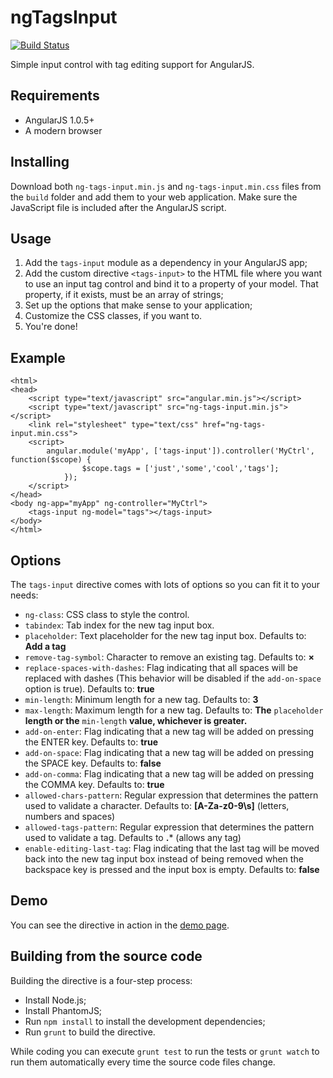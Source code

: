 ngTagsInput
===========
[![Build Status](https://travis-ci.org/mbenford/ngTagsInput.png?branch=master)](https://travis-ci.org/mbenford/ngTagsInput)

Simple input control with tag editing support for AngularJS.

## Requirements

 - AngularJS 1.0.5+
 - A modern browser

## Installing

Download both `ng-tags-input.min.js` and `ng-tags-input.min.css` files from the `build` folder and add them to your web application. Make sure the JavaScript file is included after the AngularJS script.

## Usage

 1. Add the `tags-input` module as a dependency in your AngularJS app;
 2. Add the custom directive `<tags-input>` to the HTML file where you want to use an input tag control and bind it to a property of your model. That property, if it exists, must be an array of strings;
 3. Set up the options that make sense to your application;
 4. Customize the CSS classes, if you want to.
 3. You're done!

## Example
    <html>
    <head>
        <script type="text/javascript" src="angular.min.js"></script>
        <script type="text/javascript" src="ng-tags-input.min.js"></script>
        <link rel="stylesheet" type="text/css" href="ng-tags-input.min.css">               
        <script>
            angular.module('myApp', ['tags-input']).controller('MyCtrl', function($scope) {
                    $scope.tags = ['just','some','cool','tags'];
                });
        </script>
    </head>
    <body ng-app="myApp" ng-controller="MyCtrl">
        <tags-input ng-model="tags"></tags-input>
    </body>
    </html>    

## Options

The `tags-input` directive comes with lots of options so you can fit it to your needs:

- `ng-class`: CSS class to style the control.
- `tabindex`: Tab index for the new tag input box.
- `placeholder`: Text placeholder for the new tag input box. Defaults to: **Add a tag**
- `remove-tag-symbol`: Character to remove an existing tag. Defaults to: **&times;**
- `replace-spaces-with-dashes`: Flag indicating that all spaces will be replaced with dashes (This behavior will be disabled if the `add-on-space` option is true). Defaults to: **true**
- `min-length`: Minimum length for a new tag. Defaults to: **3**
- `max-length`: Maximum length for a new tag. Defaults to: **The** `placeholder` **length or the** `min-length` **value, whichever is greater.**
- `add-on-enter`: Flag indicating that a new tag will be added on pressing the ENTER key. Defaults to: **true**
- `add-on-space`: Flag indicating that a new tag will be added on pressing the SPACE key. Defaults to: **false**
- `add-on-comma`: Flag indicating that a new tag will be added on pressing the COMMA key. Defaults to: **true**
- `allowed-chars-pattern`: Regular expression that determines the pattern used to validate a character. Defaults to: **[A-Za-z0-9\s]** (letters, numbers and spaces)
- `allowed-tags-pattern`: Regular expression that determines the pattern used to validate a tag. Defaults to **.*** (allows any tag)
- `enable-editing-last-tag`: Flag indicating that the last tag will be moved back into the new tag input box instead of being removed when the backspace key is pressed and the input box is empty. Defaults to: **false**

## Demo

You can see the directive in action in the [demo page](http://rawgithub.com/mbenford/ngTagsInput/master/demo.html "").

## Building from the source code

Building the directive is a four-step process:

- Install Node.js;
- Install PhantomJS;
- Run `npm install` to install the development dependencies;
- Run `grunt` to build the directive.

While coding you can execute `grunt test` to run the tests or `grunt watch` to run them automatically every time the source code files change.
